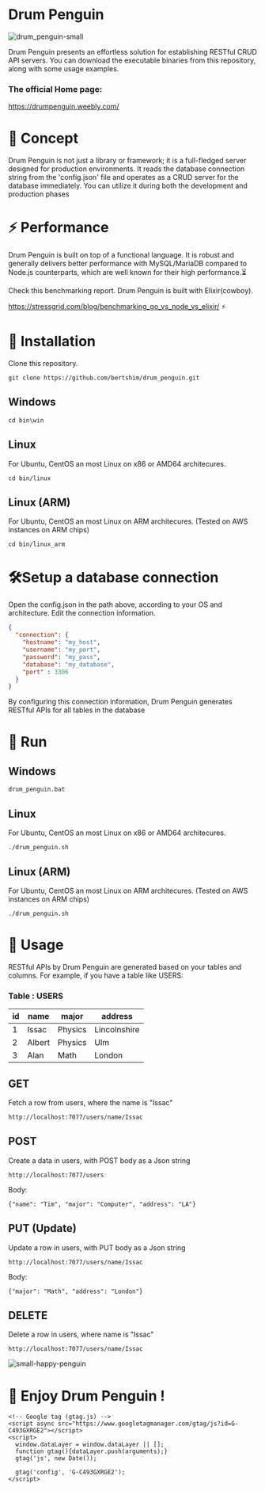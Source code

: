 # Drum Penguin
![drum_penguin-small](https://github.com/bertshim/Drum-Penguin/assets/5170244/d565987b-69a2-4a53-ac05-706c591c2f74)

Drum Penguin presents an effortless solution for establishing RESTful CRUD API servers.
You can download the executable binaries from this repository, along with some usage examples.

### The official Home page:
https://drumpenguin.weebly.com/

# 🚀 Concept
Drum Penguin is not just a library or framework; it is a full-fledged server designed for production environments. 
It reads the database connection string from the 'config.json' file and operates as a CRUD server for the database immediately. 
You can utilize it during both the development and production phases

# ⚡ Performance 
Drum Penguin is built on top of a functional language.
It is robust and generally delivers better performance with MySQL/MariaDB compared to Node.js counterparts, 
which are well known for their high performance.⏳

Check this benchmarking report. Drum Penguin is built with Elixir(cowboy).

https://stressgrid.com/blog/benchmarking_go_vs_node_vs_elixir/ ⚡ 

# 🎯 Installation

Clone this repository.

```console
git clone https://github.com/bertshim/drum_penguin.git
```

## Windows
```console
cd bin\win
```
## Linux
For Ubuntu, CentOS an most Linux on x86 or AMD64 architecures.
```console
cd bin/linux
```
## Linux (ARM)
For Ubuntu, CentOS an most Linux on ARM architecures.
(Tested on AWS instances on ARM chips)
```console
cd bin/linux_arm
```

# 🛠Setup a database connection 
Open the config.json in the path above, according to your OS and architecture.
Edit the connection information.

```json
{
  "connection": {
    "hostname": "my_host",
    "username": "my_port",
    "password": "my_pass",
    "database": "my_database",
    "port" : 3306
  }
}
```
By configuring this connection information, Drum Penguin generates RESTful APIs for all tables in the database

# 🚗 Run

## Windows
```console
drum_penguin.bat
```
## Linux
For Ubuntu, CentOS an most Linux on x86 or AMD64 architecures.
```console
./drum_penguin.sh
```
## Linux (ARM)
For Ubuntu, CentOS an most Linux on ARM architecures.
(Tested on AWS instances on ARM chips)
```console
./drum_penguin.sh
```

# 🎨 Usage
RESTful APIs by Drum Penguin are generated based on your tables and columns. For example, if you have a table like USERS:

### Table : USERS
| id | name    | major    | address      |
|--- |---      |---       |---           |
| 1  | Issac   | Physics  | Lincolnshire |
| 2  | Albert  | Physics  | Ulm          |
| 3  | Alan    | Math     | London       |


## GET
Fetch a row from users, where the name is "Issac"
```console
http://localhost:7077/users/name/Issac 
```

## POST
Create a data in users, with POST body as a Json string
```console
http://localhost:7077/users
```
Body:
```console
{"name": "Tim", "major": "Computer", "address": "LA"} 
```

## PUT (Update)
Update a row in users, with PUT body as a Json string
```console
http://localhost:7077/users/name/Issac
```
Body:
```console
{"major": "Math", "address": "London"}
```

## DELETE
Delete a row in users, where name is "Issac"
```console
http://localhost:7077/users/name/Issac
```

![small-happy-penguin](https://github.com/bertshim/Drum-Penguin/assets/5170244/82410516-b1cb-428e-ae1f-941707de32ae)

# 🍦 Enjoy Drum Penguin !
```
<!-- Google tag (gtag.js) -->
<script async src="https://www.googletagmanager.com/gtag/js?id=G-C493GXRGE2"></script>
<script>
  window.dataLayer = window.dataLayer || [];
  function gtag(){dataLayer.push(arguments);}
  gtag('js', new Date());

  gtag('config', 'G-C493GXRGE2');
</script>
```
